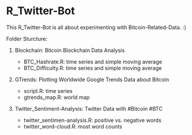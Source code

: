 # R_Twitter-Bot

This R_Twitter-Bot is all about experimenting with Bitcoin-Related-Data. :)

Folder Sturcture:

1. Blockchain: Bitcoin Blockchain Data Analysis
	- BTC_Hashrate.R: time series and simple moving average
	- BTC_Difficulty.R: time series and simple moving average

2. GTrends: Plotting Worldwide Google Trends Data about Bitcoin
	- script.R: time series
	- gtrends_map.R: world map


3. Twitter_Sentiment-Analysis: Twitter Data with #Bitcoin #BTC
	- twitter_sentimen-analysis.R: positive vs. negative words
	- twitter_word-cloud.R: most word counts



